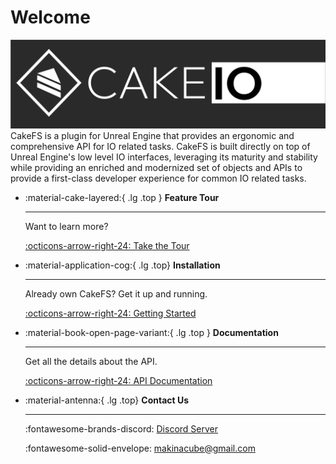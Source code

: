 # Welcome
![CakeFS](/img/home/splash-1.png)
CakeFS is a plugin for Unreal Engine that provides an ergonomic and comprehensive API for IO related tasks. CakeFS is built directly on top of Unreal Engine's low level IO interfaces, leveraging its maturity and stability while providing an enriched and modernized set of objects and APIs to provide a first-class developer experience for common IO related tasks. 

<div class="grid cards" markdown>

-   :material-cake-layered:{ .lg .top } __Feature Tour__ 

    ---

    Want to learn more? 

    [:octicons-arrow-right-24: Take the Tour](/tour/)

-   :material-application-cog:{ .lg .top}  __Installation__

    ---

    Already own CakeFS? Get it up and running.


    [:octicons-arrow-right-24: Getting Started ](/getting-started/installation/)

-   :material-book-open-page-variant:{ .lg .top } __Documentation__

    ---

    Get all the details about the API.

    [:octicons-arrow-right-24: API Documentation](/core-api/overview/)

-   :material-antenna:{ .lg .top} __Contact Us__

    ---
    :fontawesome-brands-discord: [Discord Server](https://discord.gg/sjnVsmMU9A)

    :fontawesome-solid-envelope: [makinacube@gmail.com](mailto:makinacube@gmail.com)

</div>